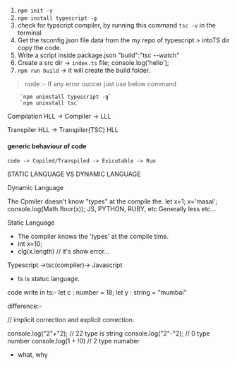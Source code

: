 1. `npm init -y`
2. `npm install typescript -g`
3. check for typscript compiler, by running this command `tsc -v` in the terminal
4. Get the tsconfig.json file data from the my repo of typescript > intoTS dir copy the code.
5. Write a script inside package.json "build":"tsc --watch"
6. Create a src dir -> `index.ts` file; console.log('hello');
7. `npm run build` -> it will create the build folder.

> node :- If any error ouccer just use below command

        `npm uninstall typescript -g`
        `npm uninstall tsc`

Compilation
HLL -> Compiler -> LLL

Transpiler
HLL -> Transpiler(TSC) HLL

#### generic behaviour of code

`code -> Copiled/Transpiled -> Exicutable -> Run`

STATIC LANGUAGE VS DYNAMIC LANGUAGE

Dynamic Language

The Cpmiler doesn't know "types" at the compile the.
let x=1;
x='masai';
console.log(Math.floor(x));
JS, PYTHON, RUBY, etc
Generally less etc...

Static Language

- The compiler knows the 'types' at the compile time.
- int x=10;
- clg(x.length) // it's show error...

Typescript ->tsc(compiler)-> Javascript

- ts is statuc language.

code write in ts:-
let c : number = 18;
let y : string = "mumbai"

difference:-

// implicit correction and explicit correction.

console.log("2"+"2); // 22 type is string
console.log("2"-"2); // 0 type number
console.log(1 + !0) // 2 type numaber

- what, why
